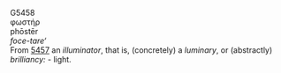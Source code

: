 G5458  
φωστήρ  
phōstēr  
*foce-tare‘*  
From [5457](g5457) an *illuminator*, that is, (concretely) a *luminary*,
or (abstractly) *brilliancy:* - light.  

